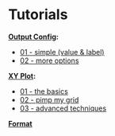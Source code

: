 # Tutorials

**[Output Config](./Output%20Config/):**

- [01 - simple (value & label)](<./Output%20Config/01%20-%20simple%20(value%20and%20label)/>)
- [02 - more options](./Output%20Config/02%20-%20more%20options/)

**[XY Plot](./XY%20Plot/):**

- [01 - the basics](./XY%20Plot/01%20-%20the%20basics/)
- [02 - pimp my grid](./XY%20Plot/02%20-%20pimp%20my%20grid/)
- [03 - advanced techniques](./XY%20Plot/03%20-%20advanced%20techniques/)

**[Format](./Format/)**
